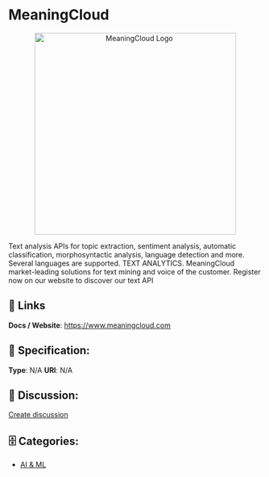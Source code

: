 # MeaningCloud
<p align="center">
    <img width="400" src="https://raw.githubusercontent.com/apis-list/apis-list/main/apis/meaningcloud/logo_256x256.png" alt="MeaningCloud Logo"/>
</p>

Text analysis APIs for topic extraction, sentiment analysis, automatic classification, morphosyntactic analysis, language detection and more. Several languages are supported. TEXT ANALYTICS. MeaningCloud market-leading solutions for text mining and voice of the customer. Register now on our website to discover our text API

##  🔗 Links
**Docs / Website**: https://www.meaningcloud.com

## 🧬 Specification:
**Type**: N/A
**URI**: N/A

## 💬 Discussion:
[Create discussion](https://github.com/apis-list/apis-list/discussions/new)

## 🗄️ Categories:
- [AI & ML](https://github.com/apis-list/apis-list#ai--ml)











